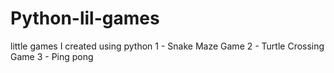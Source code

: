 # Python-lil-games
little games I created using python
1 - Snake Maze Game 
2 - Turtle Crossing Game
3 - Ping pong 
